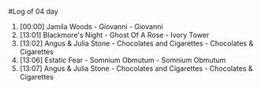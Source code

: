 #Log of 04 day

1. [00:00] Jamila Woods - Giovanni - Giovanni
1. [13:01] Blackmore's Night - Ghost Of A Rose - Ivory Tower
1. [13:02] Angus & Julia Stone - Chocolates and Cigarettes - Chocolates & Cigarettes
1. [13:06] Estatic Fear - Somnium Obmutum - Somnium Obmutum
1. [13:07] Angus & Julia Stone - Chocolates and Cigarettes - Chocolates & Cigarettes
